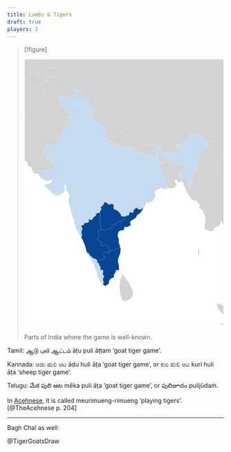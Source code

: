 ```yaml
---
title: Lambs & Tigers
draft: true
players: 2
---
```


> [!figure]
>
> ![](../../maps/LambsAndTigers.svg)
>
> Parts of India where the game is well-known.

Tamil: <span lang="ta" class="aka">ஆடு புலி ஆட்டம்</span> <span lang="ta-Latn" class="aka">āṭu puli āṭṭam</span> ‘goat tiger game’.

Kannada: <span lang="kn" class="aka">ಆಡು ಹುಲಿ ಆಟ</span> <span lang="kn-Latn" class="aka">āḍu huli āṭa</span> ‘goat tiger game’, or <span lang="kn" class="aka">ಕುರಿ ಹುಲಿ ಆಟ</span> <span lang="kn-Latn" class="aka">kuri huli āṭa</span> ‘sheep tiger game’.

Telugu: <span lang="te" class="aka">మేక పులి ఆట</span> <span lang="te-Latn" class="aka">mēka puli āṭa</span> ‘goat tiger game’, or <span lang="te" class="aka">పులిజూదం</span> <span lang="te-Latn">pulijūdaṁ</span>.

In [Acehnese](https://en.wikipedia.org/wiki/Acehnese_language), it is called <span lang="ace" class="aka">meurimueng-rimueng</span> ‘playing tigers’.[@TheAcehnese p. 204]


---

Bagh Chal as well:

@TigerGoatsDraw
